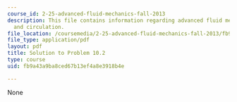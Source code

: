 ```yaml
---
course_id: 2-25-advanced-fluid-mechanics-fall-2013
description: This file contains information regarding advanced fluid mechanics, vorticity
  and circulation.
file_location: /coursemedia/2-25-advanced-fluid-mechanics-fall-2013/fb9a43a9ba8ced67b13ef4a8e3918b4e_MIT2_25F13_Solution10.02.pdf
file_type: application/pdf
layout: pdf
title: Solution to Problem 10.2
type: course
uid: fb9a43a9ba8ced67b13ef4a8e3918b4e

---
```

None